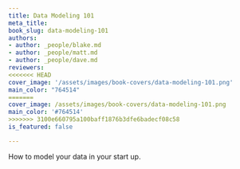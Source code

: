 ```yaml
---
title: Data Modeling 101
meta_title:
book_slug: data-modeling-101
authors:
- author: _people/blake.md
- author: _people/matt.md
- author: _people/dave.md
reviewers:
<<<<<<< HEAD
cover_image: '/assets/images/book-covers/data-modeling-101.png'
main_color: "764514"
=======
cover_image: /assets/images/book-covers/data-modeling-101.png
main_color: '#764514'
>>>>>>> 3100e660795a100baff1876b3dfe6badecf08c58
is_featured: false

---
```

How to model your data in your start up.
